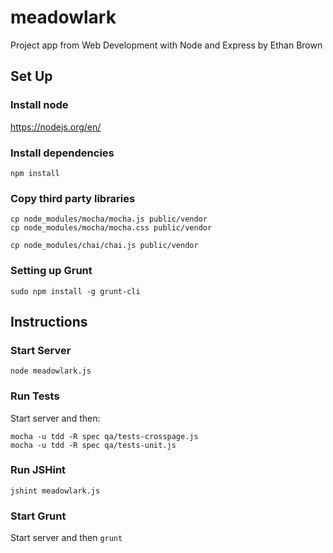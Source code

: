 # meadowlark
Project app from Web Development with Node and Express by Ethan Brown

## Set Up
### Install node
https://nodejs.org/en/

### Install dependencies
`npm install`

### Copy third party libraries
```
cp node_modules/mocha/mocha.js public/vendor
cp node_modules/mocha/mocha.css public/vendor

cp node_modules/chai/chai.js public/vendor
```

### Setting up Grunt
```
sudo npm install -g grunt-cli
```

## Instructions
### Start Server
`node meadowlark.js`

### Run Tests
Start server and then:
```
mocha -u tdd -R spec qa/tests-crosspage.js
mocha -u tdd -R spec qa/tests-unit.js
```

### Run JSHint
`jshint meadowlark.js`

### Start Grunt
Start server and then `grunt`
